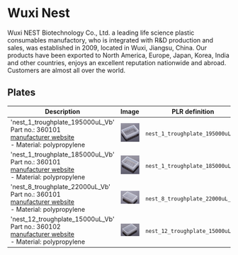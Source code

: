 # Wuxi Nest

Wuxi NEST Biotechnology Co., Ltd. a leading life science plastic consumables manufactory, who is integrated with R&D production and sales, was established in 2009, located in Wuxi, Jiangsu, China. Our products have been exported to North America, Europe, Japan, Korea, India and other countries, enjoys an excellent reputation nationwide and abroad. Customers are almost all over the world.

## Plates

| Description | Image | PLR definition |
|-|-|-|
| 'nest_1_troughplate_195000uL_Vb'<br>Part no.: 360101<br>[manufacturer website](https://www.nest-biotech.com/reagent-reserviors/59178416.html)<br>- Material: polypropylene | ![](img/nest/nest_1_troughplate_195000uL_Vb.webp) | `nest_1_troughplate_195000uL_Vb` |
| 'nest_1_troughplate_185000uL_Vb'<br>Part no.: 360101<br>[manufacturer website](https://www.nest-biotech.com/reagent-reserviors/59178415.html)<br>- Material: polypropylene | ![](img/nest/nest_1_troughplate_185000uL_Vb.webp) | `nest_1_troughplate_185000uL_Vb` |
| 'nest_8_troughplate_22000uL_Vb'<br>Part no.: 360101<br>[manufacturer website](https://www.nestscientificusa.com/product/detail/513006470820794368)<br>- Material: polypropylene | ![](img/nest/nest_8_troughplate_22000uL_Vb.jpg) | `nest_8_troughplate_22000uL_Vb` |
| 'nest_12_troughplate_15000uL_Vb'<br>Part no.: 360102<br>[manufacturer website](https://www.nestscientificusa.com/product/detail/513006470820794368)<br>- Material: polypropylene | ![](img/nest/nest_12_troughplate_15000uL_Vb.jpg) | `nest_12_troughplate_15000uL_Vb` |
